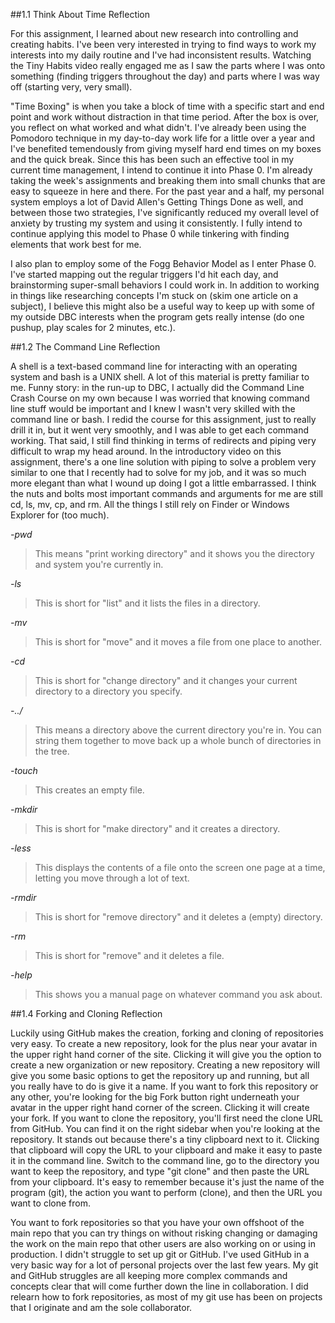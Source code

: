 ##1.1 Think About Time Reflection

For this assignment, I learned about new research into controlling and creating habits. I've been very interested in trying to find ways to work my interests into my daily routine and I've had inconsistent results. Watching the Tiny Habits video really engaged me as I saw the parts where I was onto something (finding triggers throughout the day) and parts where I was way off (starting very, very small).

"Time Boxing" is when you take a block of time with a specific start and end point and work without distraction in that time period. After the box is over, you reflect on what worked and what didn't. I've already been using the Pomodoro technique in my day-to-day work life for a little over a year and I've benefited temendously from giving myself hard end times on my boxes and the quick break. Since this has been such an effective tool in my current time management, I intend to continue it into Phase 0. I'm already taking the week's assignments and breaking them into small chunks that are easy to squeeze in here and there. For the past year and a half, my personal system employs a lot of David Allen's Getting Things Done as well, and between those two strategies, I've significantly reduced my overall level of anxiety by trusting my system and using it consistently. I fully intend to continue applying this model to Phase 0 while tinkering with finding elements that work best for me.

I also plan to employ some of the Fogg Behavior Model as I enter Phase 0. I've started mapping out the regular triggers I'd hit each day, and brainstorming super-small behaviors I could work in. In addition to working in things like researching concepts I'm stuck on (skim one article on a subject), I believe this might also be a useful way to keep up with some of my outside DBC interests when the program gets really intense (do one pushup, play scales for 2 minutes, etc.).

##1.2 The Command Line Reflection

A shell is a text-based command line for interacting with an operating system and bash is a UNIX shell. A lot of this material is pretty familiar to me. Funny story: in the run-up to DBC, I actually did the Command Line Crash Course on my own because I was worried that knowing command line stuff would be important and I knew I wasn't very skilled with the command line or bash. I redid the course for this assignment, just to really drill it in, but it went very smoothly, and I was able to get each command working. That said, I still find thinking in terms of redirects and piping very difficult to wrap my head around. In the introductory video on this assignment, there's a one line solution with piping to solve a problem very similar to one that I recently had to solve for my job, and it was so much more elegant than what I wound up doing I got a little embarrassed. I think the nuts and bolts most important commands and arguments for me are still cd, ls, mv, cp, and rm. All the things I still rely on Finder or Windows Explorer for (too much).

*-pwd*
>This means "print working directory" and it shows you the directory and system you're currently in.

*-ls*
>This is short for "list" and it lists the files in a directory.

*-mv*
>This is short for "move" and it moves a file from one place to another.

*-cd*
>This is short for "change directory" and it changes your current directory to a directory you specify.

*-../*
>This means a directory above the current directory you're in. You can string them together to move back up a whole bunch of directories in the tree.

*-touch*
>This creates an empty file.

*-mkdir*
>This is short for "make directory" and it creates a directory.

*-less*
>This displays the contents of a file onto the screen one page at a time, letting you move through a lot of text.

*-rmdir*
>This is short for "remove directory" and it deletes a (empty) directory.

*-rm*
>This is short for "remove" and it deletes a file.

*-help*
>This shows you a manual page on whatever command you ask about.

##1.4 Forking and Cloning Reflection  

Luckily using GitHub makes the creation, forking and cloning of repositories very easy. To create a new repository, look for the plus near your avatar in the upper right hand corner of the site. Clicking it will give you the option to create a new organization or new repository. Creating a new repository will give you some basic options to get the repository up and running, but all you really have to do is give it a name. If you want to fork this repository or any other, you're looking for the big Fork button right underneath your avatar in the upper right hand corner of the screen. Clicking it will create your fork. If you want to clone the repository, you'll first need the clone URL from GitHub. You can find it on the right sidebar when you're looking at the repository. It stands out because there's a tiny clipboard next to it. Clicking that clipboard will copy the URL to your clipboard and make it easy to paste it in the command line. Switch to the command line, go to the directory you want to keep the repository, and type "git clone" and then paste the URL from your clipboard. It's easy to remember because it's just the name of the program (git), the action you want to perform (clone), and then the URL you want to clone from.

You want to fork repositories so that you have your own offshoot of the main repo that you can try things on without risking changing or damaging the work on the main repo that other users are also working on or using in production. 
I didn't struggle to set up git or GitHub. I've used GitHub in a very basic way for a lot of personal projects over the last few years. My git and GitHub struggles are all keeping more complex commands and concepts clear that will come further down the line in collaboration. I did relearn how to fork repositories, as most of my git use has been on projects that I originate and am the sole collaborator.
